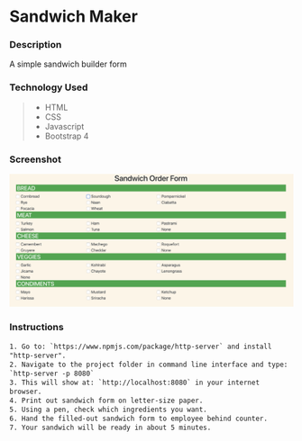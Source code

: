 # Sandwich Maker

### Description 
A simple sandwich builder form

### Technology Used
> * HTML
> * CSS
> * Javascript
> * Bootstrap 4

### Screenshot
<img src="./screenshots/pic.png">

### Instructions
```
1. Go to: `https://www.npmjs.com/package/http-server` and install "http-server".  
2. Navigate to the project folder in command line interface and type: `http-server -p 8080`  
3. This will show at: `http://localhost:8080` in your internet browser.  
4. Print out sandwich form on letter-size paper.
5. Using a pen, check which ingredients you want.
6. Hand the filled-out sandwich form to employee behind counter.
7. Your sandwich will be ready in about 5 minutes.
```
